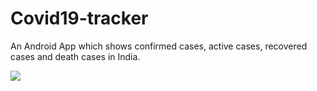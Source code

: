 # Covid19-tracker
An Android App which shows confirmed cases, active cases, recovered cases and death cases in India.


![](images/TrackCovid.jpg) 
